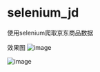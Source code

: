 # selenium_jd
使用selenium爬取京东商品数据

效果图
![image](https://user-images.githubusercontent.com/124339298/223718901-1311d463-0495-49db-9f0e-997911811213.png)

![image](https://user-images.githubusercontent.com/124339298/223718972-41c6e5a7-2c89-45c3-9970-7fe31330f452.png)
